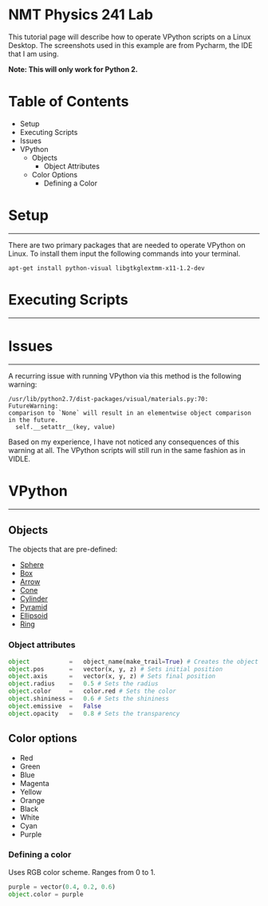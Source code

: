 # NMT Physics 241 Lab

This tutorial page will describe how to operate VPython scripts on a Linux Desktop. The screenshots used in this example are from Pycharm, the IDE that I am using.

**Note: This will only work for Python 2.**


# Table of Contents
  - Setup
  - Executing Scripts
  - Issues
  - VPython
    - Objects
        - Object Attributes
    - Color Options
        - Defining a Color
    


# Setup
---
There are two primary packages that are needed to operate VPython on Linux. To install them input the following commands into your terminal.

```
apt-get install python-visual libgtkglextmm-x11-1.2-dev
```

# Executing Scripts
---

# Issues
---
A recurring issue with running VPython via this method is the following warning:
```
/usr/lib/python2.7/dist-packages/visual/materials.py:70: FutureWarning: 
comparison to `None` will result in an elementwise object comparison in the future.
  self.__setattr__(key, value)

```
Based on my experience, I have not noticed any consequences of this warning at all.
The VPython scripts will still run in the same fashion as in VIDLE.

# VPython
---
## Objects
The objects that are pre-defined:
  - [Sphere](http://www.glowscript.org/docs/VPythonDocs/sphere.html)
  - [Box](http://www.glowscript.org/docs/VPythonDocs/box.html)
  - [Arrow](http://www.glowscript.org/docs/VPythonDocs/arrow.html)
  - [Cone](http://www.glowscript.org/docs/VPythonDocs/cone.html)
  - [Cylinder](http://www.glowscript.org/docs/VPythonDocs/cylinder.html)
  - [Pyramid](http://www.glowscript.org/docs/VPythonDocs/pyramid.html)
  - [Ellipsoid](http://www.glowscript.org/docs/VPythonDocs/ellipsoid.html)
  - [Ring](http://www.glowscript.org/docs/VPythonDocs/ring.html)

### Object attributes
```python
object           =   object_name(make_trail=True) # Creates the object
object.pos       =   vector(x, y, z) # Sets initial position
object.axis      =   vector(x, y, z) # Sets final position
object.radius    =   0.5 # Sets the radius
object.color     =   color.red # Sets the color
object.shininess =   0.6 # Sets the shininess
object.emissive  =   False 
object.opacity   =   0.8 # Sets the transparency 
```

## Color options
  - Red
  - Green
  - Blue
  - Magenta
  - Yellow
  - Orange
  - Black
  - White
  - Cyan
  - Purple
 
### Defining a color
Uses RGB color scheme. Ranges from 0 to 1.

```python
purple = vector(0.4, 0.2, 0.6)
object.color = purple
```